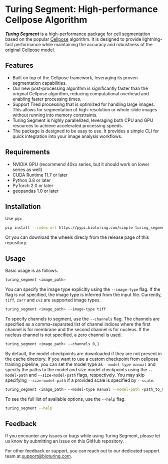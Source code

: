 # Turing Segment: High-performance Cellpose Algorithm

***Turing Segment*** is a high-performance package for cell segmentation based on the popular [Cellpose](https://github.com/MouseLand/cellpose) algorithm. It is designed to provide lightning-fast performance while maintaining the accuracy and robustness of the original Cellpose model.

## Features
- Built on top of the Cellpose framework, leveraging its proven segmentation capabilities.
- Our new post-processing algorithm is significantly faster than the original Cellpose algorithm, reducing computational overhead and enabling faster processing times.
- Support Tiled processing that is optimized for handling large images. This allows for segmentation of high-resolution or whole-slide images without running into memory constraints.
- Turing Segment is highly parallelized, leveraging both CPU and GPU resources to achieve accelerated processing speeds.
- The package is designed to be easy to use. It provides a simple CLI for quick integration into your image analysis workflows.

## Requirements
- NVIDIA GPU (recommend 40xx series, but it should work on lower series as well)
- CUDA Runtime 11.7 or later
- Python 3.8 or later
- PyTorch 2.0 or later
- geopandas 1.0 or later

## Installation
Use pip:
```bash
pip install --index-url https://pypi.bioturing.com/simple turing_segment
```

Or you can download the wheels direcly from the release page of this repository.

## Usage

Basic usage is as follows:

```bash
turing_segment <image_path>
```

You can specify the image type explicitly using the `--image-type` flag. If the flag is not specified, the image type is inferred from the input file. Currently, `tiff`, `zarr` and `cv2` are supported image types.

```bash
turing_segment <image_path> --image-type tiff
```

To specify channels to segment, use the `--channels` flag. The channels are specified as a comma-separated list of channel indices where the first channel is for membrane and the second channel is for nucleus. If the nucleus channel is not specified, a zero channel is used.

```bash
turing_segment <image_path> --channels 0,1
```

By default, the model checkpoints are downloaded if they are not present in the cache directory. If you want to use a custom checkpoint from cellpose training pipeline, you can set the model type as `--model-type manual` and specify the paths to the model and size model checkpoints using the `--model-path` and `--size-model-path` flags, respectively. You may skip specifying `--size-model-path` if a provided scale is specified by ``--scale``.

```bash
turing_segment <image_path> --model-type manual --model-path <path_to_model_checkpoint> --size-model-path <path_to_size_model_checkpoint>
```

To see the full list of available options, use the `--help` flag.

```bash
turing_segment --help
```

## Feedback

If you encounter any issues or bugs while using Turing Segment, please let us know by submitting an issue on this GitHub repository.

For other feedback or support, you can reach out to our dedicated support team at [support@bioturing.com](mailto:support@bioturing.com).


